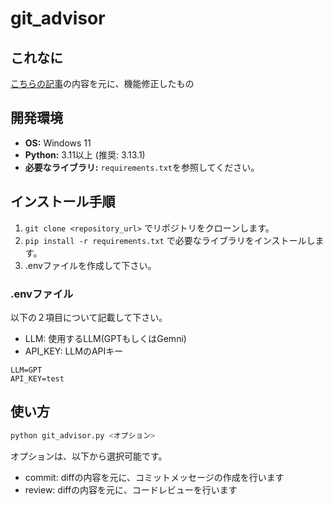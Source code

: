 # git_advisor
## これなに
[こちらの記事](https://recruit.gmo.jp/engineer/jisedai/blog/ai-gitcommit-message-codereview/)の内容を元に、機能修正したもの

## 開発環境
* **OS:** Windows 11
* **Python:** 3.11以上 (推奨: 3.13.1)
* **必要なライブラリ:**  `requirements.txt`を参照してください。

## インストール手順
1.  `git clone <repository_url>` でリポジトリをクローンします。
2.  `pip install -r requirements.txt` で必要なライブラリをインストールします。
3.  .envファイルを作成して下さい。

### .envファイル
以下の２項目について記載して下さい。
- LLM: 使用するLLM(GPTもしくはGemni)
- API_KEY: LLMのAPIキー

```
LLM=GPT
API_KEY=test
```

## 使い方
```bash
python git_advisor.py <オプション>
```
オプションは、以下から選択可能です。
- commit: diffの内容を元に、コミットメッセージの作成を行います
- review: diffの内容を元に、コードレビューを行います

